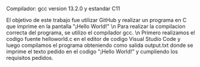 Compilador: gcc version 13.2.0 y estandar C11

El objetivo de este trabajo fue utilizar GitHub y realizar un programa en C que imprime en la pantalla "¡Hello World!" \n
Para realizar la compilacion correcta del programa, se utilizo el compilador gcc. \n
Primero realizamos el codigo fuente helloworld.c en el editor de codigo Visual Studio Code y luego compilamos el programa obteniendo como salida output.txt donde se imprime el texto pedido en el codigo "¡Hello World!" y cumpliendo los requisitos pedidos.
